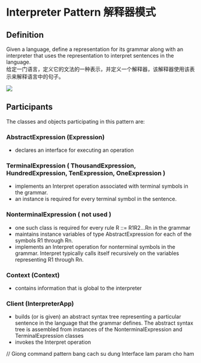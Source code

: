 # Interpreter Pattern 解释器模式
## Definition

Given a language, define a representation for its grammar along with an interpreter that uses the representation to interpret sentences in the language.
<br>给定一门语言，定义它的文法的一种表示，并定义一个解释器，该解释器使用该表示来解释语言中的句子。

![](https://github.com/QianMo/Unity-Design-Pattern/blob/master/UML_Picture/interpreter.gif)


## Participants

The classes and objects participating in this pattern are:

### AbstractExpression  (Expression)
* declares an interface for executing an operation

### TerminalExpression  ( ThousandExpression, HundredExpression, TenExpression, OneExpression )
* implements an Interpret operation associated with terminal symbols in the grammar.
* an instance is required for every terminal symbol in the sentence.

### NonterminalExpression  ( not used )
* one such class is required for every rule R ::= R1R2...Rn in the grammar
* maintains instance variables of type AbstractExpression for each of the symbols R1 through Rn.
* implements an Interpret operation for nonterminal symbols in the grammar. Interpret typically calls itself recursively on the variables representing R1 through Rn.

### Context  (Context)
* contains information that is global to the interpreter

### Client  (InterpreterApp)
* builds (or is given) an abstract syntax tree representing a particular sentence in the language that the grammar defines. The abstract syntax tree is assembled from instances of the NonterminalExpression and TerminalExpression classes
* invokes the Interpret operation

// Giong command pattern bang cach su dung Interface lam param cho ham